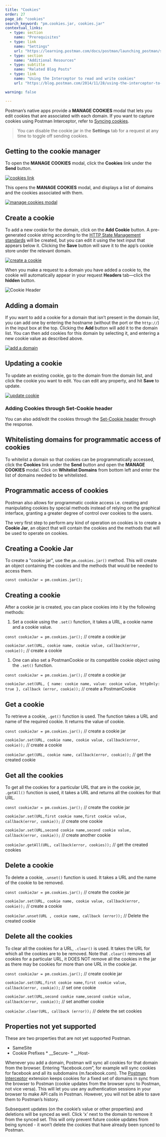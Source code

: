 ```yaml
---
title: "Cookies"
order: 27
page_id: "cookies"
search_keyword: "pm.cookies.jar, cookies.jar"
contextual_links:
  - type: section
    name: "Prerequisites"
  - type: link
    name: "Settings"
    url: "https://learning.postman.com/docs/postman/launching_postman/settings"
  - type: section
    name: "Additional Resources"
  - type: subtitle
    name: "Related Blog Posts"
  - type: link
    name: "Using the Interceptor to read and write cookies"
    url: "https://blog.postman.com/2014/11/28/using-the-interceptor-to-read-and-write-cookies/"

warning: false

---
```


Postman’s native apps provide a **MANAGE COOKIES** modal that lets you edit cookies that are associated with each domain. If you want to capture cookies using Postman Interceptor, refer to [Syncing cookies](/docs/postman/sending-api-requests/interceptor/#syncing-cookies).

> You can disable the cookie jar in the __Settings__ tab for a request at any time to toggle off sending cookies.

## Getting to the cookie manager

To open the **MANAGE COOKIES** modal, click the **Cookies** link under the **Send** button.

[![cookies link](https://assets.postman.com/postman-docs/58524551.png)](https://assets.postman.com/postman-docs/58524551.png)

This opens the **MANAGE COOKIES** modal, and displays a list of domains and the cookies associated with them.

[![manage cookies modal](https://assets.postman.com/postman-docs/WS-manage-cookies-1.png)](https://assets.postman.com/postman-docs/WS-manage-cookies-1.png)

## Create a cookie

To add a new cookie for the domain, click on the **Add Cookie** button. A pre-generated cookie string according to the [HTTP State Management standards](https://tools.ietf.org/html/rfc6265#section-4.1) will be created, but you can edit it using the text input that appears below it. Clicking the **Save** button will save it to the app’s cookie store under the relevant domain.

[![create a cookie](https://assets.postman.com/postman-docs/WS-manage-cookies-2.png)](https://assets.postman.com/postman-docs/WS-manage-cookies-2.png)

When you make a request to a domain you have added a cookie to, the cookie will automatically appear in your request __Headers__ tab—click the __hidden__ button.

![Cookie Header](https://assets.postman.com/postman-docs/cookie-automatically-added.jpg)

## Adding a domain

If you want to add a cookie for a domain that isn’t present in the domain list, you can add one by entering the hostname (without the port or the `http://`) in the input box at the top. Clicking the **Add** button will add it to the domain list. You can then add cookies for this domain by selecting it, and entering a new cookie value as described above.

[![add a domain](https://assets.postman.com/postman-docs/WS-manage-cookies-3.png)](https://assets.postman.com/postman-docs/WS-manage-cookies-3.png)

## Updating a cookie

To update an existing cookie, go to the domain from the domain list, and click the cookie you want to edit. You can edit any property, and hit **Save** to update.

[![update cookie](https://assets.postman.com/postman-docs/WS-manage-cookies-4.png)](https://assets.postman.com/postman-docs/WS-manage-cookies-4.png)

### Adding Cookies through Set-Cookie header

You can also add/edit the cookies through the [Set-Cookie header](https://developer.mozilla.org/en-US/docs/Web/HTTP/Headers/Set-Cookie) through the response.  

## Whitelisting domains for programmatic access of cookies

To whitelist a domain so that cookies can be programmatically accessed, click the **Cookies** link under the **Send** button and open the **MANAGE COOKIES** modal. Click on **Whitelist Domains** from bottom left and enter the list of
domains needed to be whitelisted.

## Programmatic access of cookies

Postman also allows for programmatic cookie access i.e. creating and manipulating cookies by special methods instead of relying on the graphical interface, granting a greater degree of control over cookies to the users.

The very first step to perform any kind of operation on cookies is to create a **Cookie Jar**, an object that will contain the
cookies and the methods that will be used to operate on cookies.

## Creating a Cookie Jar

To create a "cookie jar", use the `pm.cookies.jar()` method. This will create an object containing the cookies and the methods that would be needed to access them.

`const cookieJar = pm.cookies.jar();`

## Creating a cookie

After a cookie jar is created, you can place cookies into it by the following methods:

1. Set a cookie using the `.set()` function, it takes a URL, a cookie name and a cookie value.

`const cookieJar = pm.cookies.jar();` // create a cookie jar

`cookieJar.set(URL, cookie name, cookie value, callback(error, cookie));` // create a cookie

1. One can also set a PostmanCookie or its compatible cookie object using the `.set()` function.

`const cookieJar = pm.cookies.jar();` // create a cookie jar

`cookieJar.set(URL, { name: cookie name, value: cookie value, httpOnly: true }, callback (error, cookie));` // create a PostmanCookie

## Get a cookie

To retrieve a cookie, `.get()` function is used. The function takes a URL and name of the required cookie. It returns the value of cookie.

`const cookieJar = pm.cookies.jar();` // create a cookie jar

`cookieJar.set(URL, cookie name, cookie value, callback(error, cookie));` // create a cookie

`cookieJar.get(URL, cookie name, callback(error, cookie));` // get the created cookie

## Get all the cookies

To get all the cookies for a particular URL that are in the cookie jar, `.getAll()` function is used, it takes a URL and returns all the cookies for that URL.

`const cookieJar = pm.cookies.jar();` // create the cookie jar

`cookieJar.set(URL,first cookie name,first cookie value, callback(error, cookie));` // create one cookie

`cookieJar.set(URL,second cookie name,second cookie value, callback(error, cookie));` // create another cookie

`cookieJar.getAll(URL, callback(error, cookies));` // get the created cookies

## Delete a cookie

To delete a cookie, `.unset()` function is used. It takes a URL and the name of the cookie to be removed.

`const cookieJar = pm.cookies.jar();` // create the cookie jar

`cookieJar.set(URL, cookie name, cookie value, callback(error, cookie));` // create a cookie

`cookieJar.unset(URL , cookie name, callback (error));` // Delete the created cookie

## Delete all the cookies

To clear all the cookies for a URL, `.clear()` is used. It takes the URL for which all the cookies are to be removed. Note that `.clear()` removes all cookies for a particular URL, it DOES NOT remove all the cookies in the jar as there may be cookies for more than one URL in the cookie jar.

`const cookieJar = pm.cookies.jar();` // create cookie jar

`cookieJar.set(URL,first cookie name,first cookie value, callback(error, cookie));`  // set one cookie

`cookieJar.set(URL,second cookie name,second cookie value, callback(error, cookie));` // set another cookie

`cookieJar.clear(URL, callback (error));` // delete the set cookies

## Properties not yet supported

These are two properties that are not yet supported Postman.

* SameSite
* Cookie Prefixes
        *   __Secure-
        *   __Host-

Whenever you add a domain, Postman will sync all cookies for that domain from the browser. Entering “facebook.com”, for example will sync cookies for facebook and all its subdomains (m.facebook.com). The [Postman Interceptor](/docs/postman/sending-api-requests/interceptor/#syncing-cookies) extension keeps cookies for a fixed set of domains in sync from the browser to Postman (cookie updates from the browser sync to Postman, not vice versa). This will let you use any authentication sessions in your browser to make API calls in Postman. However, you will not be able to save them to Postman’s history.

Subsequent updates (on the cookie’s value or other properties) and deletions will be synced as well. Click ‘x’ next to the domain to remove it from the synced set. This will only prevent future cookie updates from being synced - it won’t delete the cookies that have already been synced to Postman.
